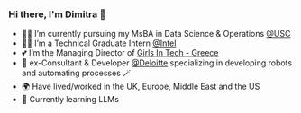 ### Hi there, I'm Dimitra 👋

- 👩‍🎓 I’m currently pursuing my MsBA in Data Science & Operations [@USC](https://www.usc.edu/)
- 👩‍💻 I’m a Technical Graduate Intern [@Intel](https://www.intel.com/content/www/us/en/homepage.html)
- 💕 I’m the Managing Director of [Girls In Tech - Greece](https://greece.girlsintech.org/)
- 🤖 ex-Consultant & Developer [@Deloitte](https://www2.deloitte.com/us/en/pages/about-deloitte/articles/innovation-that-matters.html?id=us:2ps:3gl:firmfy24:eng:greendot:020121:nonem:na:mF5N62Gf:1211142300:652325148662:e:Brand_Brand-Building-InMarket:Brand_BB-InMarket-Affinity-Avid-Investors_Exact:br&pcridmt=652325148662&slid=&gclid=CjwKCAjwgsqoBhBNEiwAwe5w02bbTavp-zSHU7E3V3zvD_VtNvlvjJYidI3aCN5ZHEeXWQpKLHuO7RoCjR8QAvD_BwE&pmtmt=e&mkwid=smF5N62Gf_dc&pkw=deloitte) specializing in developing robots and automating processes 🪄
- 🌍 Have lived/worked in the UK, Europe, Middle East and the US
- 🌱 Currently learning LLMs 




